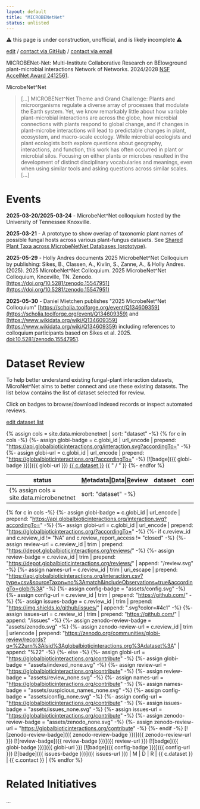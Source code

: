 ```yaml
---
layout: default
title: "MICROBENetNet"
status: unlisted
---
```


⚠️ this page is under construction, unofficial, and is likely incomplete ⚠️

[edit](https://github.com/globalbioticinteractions/globalbioticinteractions.github.io/edit/main/microbenetnet/index.md) / [contact via GitHub](https://github.com/globalbioticinteractions/globalbioticinteractions/issues/new?title=about%20MicrobeNetNet%20.%20.%20.%20&body=HI%21%0A%0AI%20noticed%20your%20page%20at%20https%3A%2F%2Fglobalbioticinteractions.org%2FMicrobeNet^Net%20and%20I%27d%20like%20to%20...%0A%0AThanks%2C%0A%5Byour%20name%5D) / [contact via email](mailto:microbenetnet@globalbioticinteractions.org?subject=about%20MicrobeNetNet%20.%20.%20.%20&body=HI%21%0A%0AI%20noticed%20your%20page%20at%20https%3A%2F%2Fglobalbioticinteractions.org%2Fmicrobenetnet%20and%20I%27d%20like%20to%20...%0A%0AThanks%2C%0A%5Byour%20name%5D)


MICROBENet-Net: Multi-Institute Collaborative Research on BElowground plant-microbial interactions Network of Networks. 2024/2028 [NSF AccelNet Award 2412561](https://www.nsf.gov/awardsearch/showAward?AWD_ID=2412561).

MicrobeNet^Net 

> [...] MICROBENet^Net Theme and Grand Challenge: Plants and microorganisms regulate a diverse array of processes that modulate the Earth system. Yet, we know remarkably little about how variable plant-microbial interactions are across the globe, how microbial connections with plants respond to global change, and if changes in plant-microbe interactions will lead to predictable changes in plant, ecosystem, and macro-scale ecology. While microbial ecologists and plant ecologists both explore questions about geography, interactions, and function, this work has often occurred in plant or microbial silos. Focusing on either plants or microbes resulted in the development of distinct disciplinary vocabularies and meanings, even when using similar tools and asking questions across similar scales. [...]

# Events

 **2025-03-20/2025-03-24** - MicrobeNet^Net colloquium hosted by the University of Tennessee Knoxville. 

 **2025-03-21** - A prototype to show overlap of taxonomic plant names of possible fungal hosts across various plant-fungus datasets. See [Shared Plant Taxa across MicrobeNetNet Databases (prototype)](https://github.com/jhpoelen/fungal-plant-host-overlap?tab=readme-ov-file#microbenetnet-prototype---common-plant-taxa-across-databases).

 **2025-05-29** - Holly Andres documents 2025 MicrobeNet^Net Colloquium by publishing: Sikes, B., Classen, A., Kivlin, S., Zanne, A., & Holly Andres. (2025). 2025 MicrobeNet^Net Colloquium. 2025 MicrobeNet^Net Colloquium, Knoxville, TN. Zenodo. [https://doi.org/10.5281/zenodo.15547951](https://doi.org/10.5281/zenodo.15547951)

 **2025-05-30** - Daniel Mietchen publishes "2025 MicrobeNet^Net Colloquium" [https://scholia.toolforge.org/event/Q134609359](https://scholia.toolforge.org/event/Q134609359) and [https://www.wikidata.org/wiki/Q134609359](https://www.wikidata.org/wiki/Q134609359) including references to colloquium participants based on Sikes et al. 2025. [doi:10.5281/zenodo.15547951](https://doi.org/10.5281/zenodo.15547951).

# Dataset Review

To help better understand existing fungal-plant interaction datasets, MicroNet^Net aims to better connect and use these existing datasets. The list below contains the list of dataset selected for review.

Click on badges to browse/download indexed records or inspect automated reviews.

[edit dataset list](https://github.com/globalbioticinteractions/globalbioticinteractions.github.io/blob/main/_data/microbenetnet.tsv)

{% assign cols = site.data.microbenetnet | sort: "dataset" -%}
{% for c in cols -%}
{%- assign globi-badge = c.globi_id | url_encode | prepend: "https://api.globalbioticinteractions.org/interaction.svg?accordingTo=" -%}
{%- assign globi-url = c.globi_id | url_encode | prepend: "https://globalbioticinteractions.org/?accordingTo=" -%}
[![badge]({{ globi-badge }})]({{ globi-url }}) <a href="#{{ c.dataset }}">{{ c.dataset }}</a> {{ " / " }}
{%- endfor %}

|status|<ins>M</ins>etadata\|<ins>D</ins>ata\|<ins>R</ins>eview|dataset|contact|
|---|---|---|---|
{% assign cols = site.data.microbenetnet | sort: "dataset" -%}
{% for c in cols -%}
{%- assign globi-badge = c.globi_id | url_encode | prepend: "https://api.globalbioticinteractions.org/interaction.svg?accordingTo=" -%} 
{%- assign globi-url = c.globi_id | url_encode | prepend: "https://globalbioticinteractions.org/?accordingTo=" -%}
{%- if c.review_id and c.review_id != "NA" and c.review_report_access != "closed" -%}
{%- assign review-url = c.review_id | trim | prepend: "https://depot.globalbioticinteractions.org/reviews/" -%}
{%- assign review-badge = c.review_id | trim | prepend: "https://depot.globalbioticinteractions.org/reviews/" | append: "/review.svg" -%}
{%- assign names-url = c.review_id | trim | uri_escape | prepend: "https://api.globalbioticinteractions.org/interaction.csv?type=csv&sourceTaxon=no%3Amatch&includeObservations=true&accordingTo=globi%3A" -%}
{%- assign config-badge = "assets/config.svg" -%}
{%- assign config-url = c.review_id | trim | prepend: "https://github.com/" -%}
{%- assign issues-badge = c.review_id | trim | prepend: "https://img.shields.io/github/issues/" | append: ".svg?color=#4c1" -%}
{%- assign issues-url = c.review_id | trim | prepend: "https://github.com/" | append: "/issues" -%}
{%- assign zenodo-review-badge = "assets/zenodo.svg" -%}
{%- assign zenodo-review-url = c.review_id | trim | urlencode | prepend: "https://zenodo.org/communities/globi-review/records?q=%22urn%3Alsid%3Aglobalbioticinteractions.org%3Adataset%3A" | append: "%22" -%}
{%- else -%}
{%- assign globi-url = "https://globalbioticinteractions.org/contribute" -%}
{%- assign globi-badge = "assets/indexed_none.svg" -%}
{%- assign review-url = "https://globalbioticinteractions.org/contribute" -%}
{%- assign review-badge = "assets/review_none.svg" -%}
{%- assign names-url = "https://globalbioticinteractions.org/contribute" -%}
{%- assign names-badge = "assets/suspicious_names_none.svg" -%}
{%- assign config-badge = "assets/config_none.svg" -%}
{%- assign config-url = "https://globalbioticinteractions.org/contribute" -%}
{%- assign issues-badge = "assets/issues_none.svg" -%}
{%- assign issues-url = "https://globalbioticinteractions.org/contribute" -%}
{%- assign zenodo-review-badge = "assets/zenodo_none.svg" -%}
{%- assign zenodo-review-url = "https://globalbioticinteractions.org/contribute" -%}
{%- endif -%}
[![zenodo-review-badge]({{ zenodo-review-badge }})]({{ zenodo-review-url }}) [![review-badge]({{ review-badge }})]({{ review-url }}) [![badge]({{ globi-badge }})]({{ globi-url }}) [![badge]({{ config-badge }})]({{ config-url }}) [![badge]({{ issues-badge }})]({{ issues-url }}) | <span class="{{ c.metadata_access }}" title="At this time, metadata of dataset {{ c.dataset }} is {{ c.metadata_access }} access.">M</span> \| <span class="{{ c.data_access }}" title="At this time, data of dataset {{ c.dataset }} is {{ c.data_access }} access.">D</span> \| <span class="{{ c.review_report_access }}" title="At this time, the review report of dataset {{ c.dataset }} is {{ c.review_report_access }} access.">R</span> | <span id="{{ c.dataset }}">{{ c.dataset }}</span> | {{ c.contact }} | 
{% endfor %}


# Related Initiatives

...
